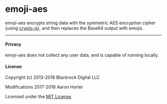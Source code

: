 # emoji-aes

emoji-aes encrypts string data with the symmetric AES encryption cipher (using [crypto-js](https://github.com/brix/crypto-js)), and then replaces the Base64 output with emojis.

---

#### Privacy

emoji-aes does not collect any user data, and is capable of running locally. 

#### License

Copyright (c) 2013-2018 Blackrock Digital LLC

Modifications 2017-2018 Aaron Horler 

Licensed under the [MIT License](https://github.com/aghorler/emoji-aes/blob/master/LICENSE).
